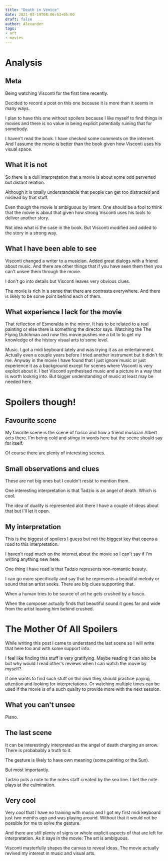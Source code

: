 ```yaml
---
title: "Death in Venice"
date: 2021-03-19T08:06:53+05:00
draft: false
author: Alexander
tags:
- art
- movies
---
```


# Analysis

## Meta

Being watching Visconti for the first time recently.

Decided to record a post on this one because it is more than it seems in many ways.

I plan to have this one without spoilers because I like myself to find things in movies
and there is no value in being explicit potentially ruining that for somebody.

I haven't read the book.
I have checked some comments on the internet.
And I assume the movie is better than the book given how Visconti uses his visual space.

## What it is not

So there is a dull interpretation that a movie is about some odd perverted but distant relation.

Although it is totally understandable that people can get too distracted and mislead by that stuff.

Even though the movie is ambiguous by intent.
One should be a fool to think that the movie is about that given how strong Visconti uses his tools to deliver another story.

Not idea what is the case in the book. But Visconti modified and added to the story in a strong way.

## What I have been able to see

Visconti changed a writer to a musician.
Added great dialogs with a friend about music.
And there are other things that if you have seen them then you can't unsee them through the movie.

I don't go into details but Visconti leaves very obvious clues.

The movie is rich in a sense that there are contrasts everywhere.
And there is likely to be some point behind each of them.

## What experience I lack for the movie

That reflection of Esmeralda in the mirror. It has to be related to a real painting or else there is something the director says.
Watching the The Flying Dutchman and now this movie pushes me a bit to to get my knowledge of the history visual arts to some level.

Music. I got a midi keyboard lately and was trying it as an entertainment.
Actually even a couple years before I tried another instrument but it didn't fit me.
Anyway in the movie I have found that I just ignore music or just experience it as a background
except for scenes where Visconti is very explicit about it.
I bet Visconti synthesised music and a picture in a way that is worth looknig into.
But bigger understanding of music at least may be needed here.

# Spoilers though!

## Favourite scene

My favorite scene is the scene of fiasco and how a friend musician Albert acts there.
I'm being cold and stingy in words here but the scene should say for itself.

Of course there are plenty of interesting scenes.


## Small observations and clues

These are not big ones but I couldn't resist to mention them.

One interesting interpretation is that Tadzio is an angel of death.
Which is cool.

The idea of duality is represented alot there I have a couple of ideas about that but I'll let it open.


## My interpretation

This is the biggest of spoilers I guess but not the biggest key that opens a road to this interpretation.

I haven't read much on the internet about the movie so I can't say if I'm writing anything new here.

One thing I have read is that Tadzio represents non-romantic beauty.

I can go more specifically and say that he represents a beautiful melody or sound that an artist seeks.
There are big clues supporting that.

When a human tries to be source of art he gets crushed by a fiasco.

When the composer actually finds that beautiful sound it goes far and wide from the artist
leaving him behind crushed.


# The Mother Of All Spoilers

While writing this post I came to understand the last scene so I will write that here too and with some support info.

I feel like finding this stuff is very gratifying. Maybe reading it can also be but why would I read other's reviews when I can watch the movie by myself?

If one wants to find such stuff on thir own they should practice paying attention and looking for interpretations.
Or watching multiple times can be used if the movie is of a such quality to provide more with the next session.


## What you can't unsee

Piano.


## The last scene

It can be interestingly interpreted as the angel of death charging an arrow.
There is probabably a truth to it.

The gesture is likely to have own meaning (some painting or the Sun).

But most importantly.

Tadzio puts a note to the notes staff created by the sea line.
I bet the note plays at the culmination.

## Very cool

Very cool that I have no training with music and I got my first midi keyboard just two months ago and was playing around.
Without that it would not be possible for me to solve the gesture.

And there are still plenty of signs or whole explicit aspects of that are left for interpretation. As it says in the movie: The art is ambiguous.

Visconti masterfully shapes the canvas to reveal ideas.
The movie actually revived my interest in music and visual arts.
